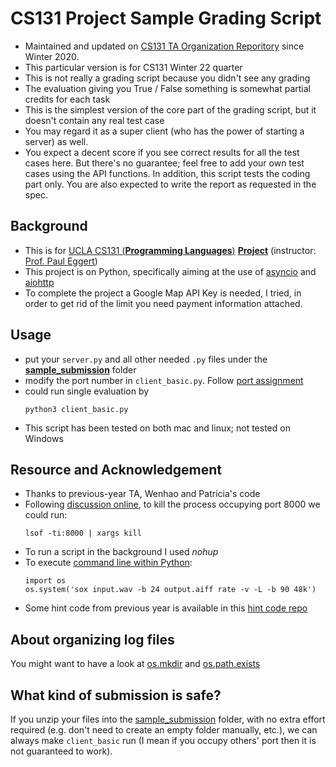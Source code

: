 # CS131 Project Sample Grading Script
* Maintained and updated on [CS131 TA Organization Reporitory](https://github.com/CS131-TA-team/CS131-Project-Sample-Grading-Script) since Winter 2020.
* This particular version is for CS131 Winter 22 quarter
* This is not really a grading script because you didn't see any grading
* The evaluation giving you True / False something is somewhat partial credits for each task
* This is the simplest version of the core part of the grading script, but it doesn't contain any real test case
* You may regard it as a super client (who has the power of starting a server) as well.
* You expect a decent score if you see correct results for all the test cases here. But there's no guarantee; feel free to add your own test cases using the API functions. In addition, this script tests the coding part only. You are also expected to write the report as requested in the spec.

## Background
- This is for [UCLA CS131 (**Programming Languages**)](http://web.cs.ucla.edu/classes/winter21/cs131/index.html) [**Project**](http://web.cs.ucla.edu/classes/winter21/cs131/hw/pr.html) (instructor: [Prof. Paul Eggert](http://web.cs.ucla.edu/classes/winter21/cs131/mail-eggert.html))
- This project is on Python, specifically aiming at the use of [asyncio](https://docs.python.org/3/library/asyncio.html) and [aiohttp](https://aiohttp.readthedocs.io/en/stable/)
- To complete the project a Google Map API Key is needed, I tried, in order to get rid of the limit you need payment information attached.



## Usage
* put your ```server.py``` and all other needed ```.py``` files under the [**sample_submission**](./sample_submission) folder
* modify the port number in ```client_basic.py```. Follow [port assignment](https://piazza.com/class/kxxz3gx4ppy4sn?cid=225) 
* could run single evaluation by
    ```shell
    python3 client_basic.py
    ```
* This script has been tested on both mac and linux; not tested on Windows

## Resource and Acknowledgement
- Thanks to previous-year TA, Wenhao and Patricia's code
- Following [discussion online](https://stackoverflow.com/questions/3855127/find-and-kill-process-locking-port-3000-on-mac), to kill the process occupying port 8000 we could run: 
    ```shell
    lsof -ti:8000 | xargs kill
    ```
- To run a script in the background I used *nohup*
- To execute [command line within Python](https://stackoverflow.com/questions/450285/executing-command-line-programs-from-within-python):
    ```shell
    import os
    os.system('sox input.wav -b 24 output.aiff rate -v -L -b 90 48k')
    ```
- Some hint code from previous year is available in this [hint code repo](https://github.com/CS131-TA-team/UCLA_CS131_CodeHelp/tree/master/Python)


## About organizing log files
You might want to have a look at [os.mkdir](https://www.tutorialspoint.com/python/os_mkdir.htm) and [os.path.exists](https://www.geeksforgeeks.org/python-os-path-exists-method/)

## What kind of submission is safe?
If you unzip your files into the [sample_submission](./sample_submission) folder, with no extra effort required (e.g. don't need to create an empty folder manually, etc.), we can always make ```client_basic``` run (I mean if you occupy others' port then it is not guaranteed to work).

